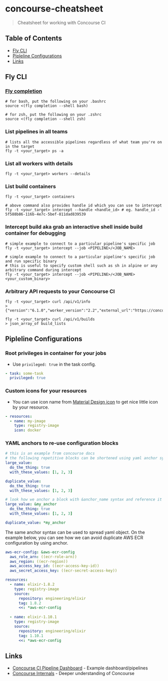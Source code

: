 # concourse-cheatsheet

> Cheatsheet for working with Concourse CI

## Table of Contents

- [Fly CLI](#fly-cli)
- [Pipleline Configurations](#pipleline-configurations)
- [Links](#links)

## Fly CLI

### [Fly completion](https://concourse-ci.org/fly.html#fly-completion)

```shell
# for bash, put the following on your .bashrc
source <(fly completion --shell bash)

# for zsh, put the following on your .zshrc
source <(fly completion --shell zsh)
```

### List pipelines in all teams

```shell
# lists all the accessible pipelines regardless of what team you're on in the target
fly -t <your_target> ps -a
```

### List all workers with details

```shell
fly -t <your_target> workers --details
```

### List build containers

```shell
fly -t <your_target> containers

# above command also provides handle id which you can use to intercept
fly -t <your_target> intercept --handle <handle_id> # eg. handle_id - 5f588b86-116b-4e7c-5bef-811dad839539
```

### Intercept build aka grab an interactive shell inside build container for debugging

```shell
# simple example to connect to a particular pipeline's specific job
fly -t <your_target> intercept --job <PIPELINE>/<JOB_NAME>

# simple example to connect to a particular pipeline's specific job and run specific binary
# this is useful to specify custom shell such as sh in alpine or any arbitrary command during intercept
fly -t <your_target> intercept --job <PIPELINE>/<JOB_NAME> <your_custom_binary>
```

### Arbitrary API requests to your Concourse CI

```shell
fly -t <your_target> curl /api/v1/info
> {"version":"6.1.0","worker_version":"2.2","external_url":"https://concourse.example.com"}

fly -t <your_target> curl /api/v1/builds
> json_array_of build_lists
```

## Pipleline Configurations

### Root privileges in container for your jobs

- Use `privileged: true` in the task config.

```yaml
- task: some-task
  privileged: true
```

### Custom icons for your resources

- You can use icon name from [Material Design icon](https://materialdesignicons.com/) to get nice little icon by your resource.

```yaml
- resources:
  - name: my-image
    type: registry-image
    icon: docker
```

### YAML anchors to re-use configuration blocks

```yaml
# this is an example from concourse docs
# the following repetitive blocks can be shortened using yaml anchor syntax
large_value:
  do_the_thing: true
  with_these_values: [1, 2, 3]

duplicate_value:
  do_the_thing: true
  with_these_values: [1, 2, 3]

# look how we anchor a block with &anchor_name syntax and reference it with *anchor_name
large_value: &my_anchor
  do_the_thing: true
  with_these_values: [1, 2, 3]

duplicate_value: *my_anchor
```

The same anchor syntax can be used to spread yaml object.
On the example below, you can see how we can avoid duplicate
AWS ECR configuration by using anchor.

```yaml
aws-ecr-config: &aws-ecr-config
  aws_role_arn: ((ecr-role-arn))
  aws_region: ((ecr-region))
  aws_access_key_id: ((ecr-access-key-id))
  aws_secret_access_key: ((ecr-secret-access-key))

resources:
  - name: elixir-1.8.2
    type: registry-image
    source:
      repository: engineering/elixir
      tag: 1.8.2
      <<: *aws-ecr-config
      
  - name: elixir-1.10.1
    type: registry-image
    source:
      repository: engineering/elixir
      tag: 1.10.1
      <<: *aws-ecr-config
```

## Links

- [Concourse CI Pipeline Dashboard](https://ci.concourse-ci.org/) - Example dashboard/pipelines
- [Concourse Internals](https://concourse-ci.org/internals.html) - Deeper understanding of Concourse
